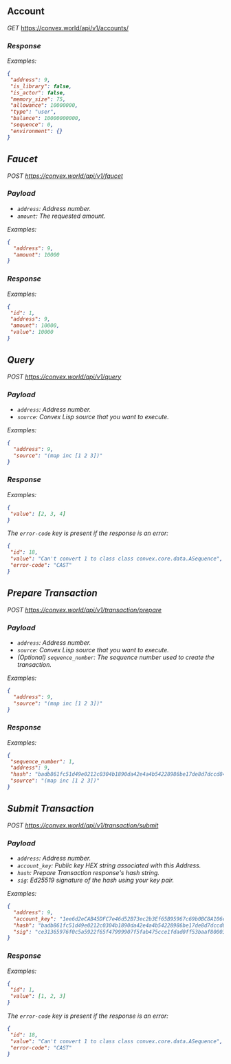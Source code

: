 ## Account

*GET* https://convex.world/api/v1/accounts/<address>

### Response

Examples:
 ```json
{
  "address": 9,
  "is_library": false,
  "is_actor": false,
  "memory_size": 75,
  "allowance": 10000000,
  "type": "user",
  "balance": 10000000000,
  "sequence": 0,
  "environment": {}
}
```

## Faucet

*POST* https://convex.world/api/v1/faucet

### Payload
- `address`: Address number.
- `amount`: The requested amount.

Examples:
```json
{
  "address": 9,
  "amount": 10000
}
```

### Response

Examples:
 ```json
{
  "id": 1,
  "address": 9,
  "amount": 10000,
  "value": 10000
}
```

## Query 

*POST* https://convex.world/api/v1/query

### Payload
- `address`: Address number.
- `source`: Convex Lisp source that you want to execute.

Examples:
```json
{
  "address": 9,
  "source": "(map inc [1 2 3])"
}
```

### Response

Examples:
 ```json
{
  "value": [2, 3, 4]
}
```

The `error-code` key is present if the response is an error:

 ```json
{
  "id": 18,
  "value": "Can't convert 1 to class class convex.core.data.ASequence",
  "error-code": "CAST"
}
```

## Prepare Transaction 

*POST* https://convex.world/api/v1/transaction/prepare

### Payload
- `address`: Address number.
- `source`: Convex Lisp source that you want to execute.
- (Optional) `sequence_number`: The sequence number used to create the transaction. 

Examples:
```json
{
  "address": 9,
  "source": "(map inc [1 2 3])"
}
```

### Response

Examples:
 ```json
{
  "sequence_number": 1,
  "address": 9,
  "hash": "badb861fc51d49e0212c0304b1890da42e4a4b54228986be17de8d7dccd845e2",
  "source": "(map inc [1 2 3])"
}
```

## Submit Transaction

*POST* https://convex.world/api/v1/transaction/submit

### Payload
- `address`: Address number.
- `account_key`: Public key HEX string associated with this Address.
- `hash`: Prepare Transaction response's hash string.
- `sig`: Ed25519 signature of the hash using your key pair.

Examples:
```json
{
  "address": 9,
  "account_key": "1ee6d2eCAB45DFC7e46d52B73ec2b3Ef65B95967c69b0BC8A106e97C214bb812",
  "hash": "badb861fc51d49e0212c0304b1890da42e4a4b54228986be17de8d7dccd845e2",
  "sig": "ce31365976f0c5a5922f65f47999907f5fab475cce1fdad0ff53baaf800036a4ed1783b6dbb98b14a25e1bfffd140749223f6914b86533e6fa9811de0733cc0b"
}
```

### Response

Examples:

 ```json
{
  "id": 1,
  "value": [1, 2, 3]
}
```

The `error-code` key is present if the response is an error:

 ```json
{
  "id": 18,
  "value": "Can't convert 1 to class class convex.core.data.ASequence",
  "error-code": "CAST"
}
```